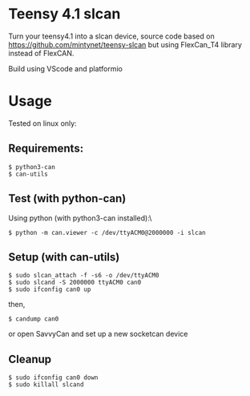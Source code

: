 # Teensy 4.1 slcan
Turn your teensy4.1 into a slcan device, source code based on https://github.com/mintynet/teensy-slcan but using FlexCan_T4 library instead of FlexCAN.

Build using VScode and platformio

# Usage
Tested on linux only:

## Requirements:
    $ python3-can
    $ can-utils

## Test (with python-can)
Using python (with python3-can installed):\
    
    $ python -m can.viewer -c /dev/ttyACM0@2000000 -i slcan

## Setup (with can-utils)

    $ sudo slcan_attach -f -s6 -o /dev/ttyACM0  
    $ sudo slcand -S 2000000 ttyACM0 can0  
    $ sudo ifconfig can0 up  

then,

    $ candump can0

or open SavvyCan and set up a new socketcan device 

## Cleanup

    $ sudo ifconfig can0 down  
    $ sudo killall slcand  

